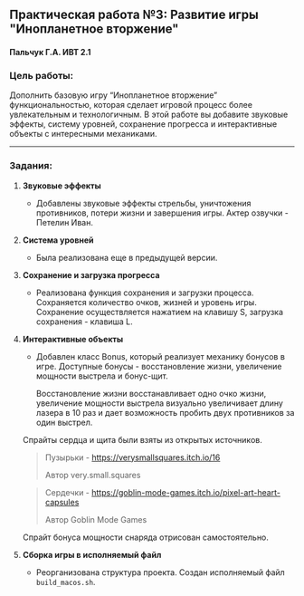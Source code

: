 ## Практическая работа №3: Развитие игры "Инопланетное вторжение"
#### Пальчук Г.А. ИВТ 2.1

### Цель работы:

Дополнить базовую игру “Инопланетное вторжение” функциональностью, которая сделает игровой процесс более увлекательным и технологичным. В этой работе вы добавите звуковые эффекты, систему уровней, сохранение прогресса и интерактивные объекты с интересными механиками.

---

### Задания:

1. **Звуковые эффекты**
   - Добавлены звуковые эффекты стрельбы, уничтожения противников, потери жизни и завершения игры. Актер озвучки - Петелин Иван.


2. **Система уровней**
   - Была реализована еще в предыдущей версии.


3. **Сохранение и загрузка прогресса**
   - Реализована функция сохранения и загрузки процесса. Сохраняется количество очков, жизней и уровень игры. Сохранение осуществляется нажатием на клавишу S, загрузка сохранения - клавиша L.


4. **Интерактивные объекты**
   - Добавлен класс Bonus, который реализует механику бонусов в игре. Доступные бонусы - восстановление жизни, увеличение мощности выстрела и бонус-щит.

      Восстановление жизни восстанавливает одно очко жизни, увеличение мощности выстрела визуально увеличивает длину лазера в 10 раз и дает возможность пробить двух противников за один выстрел.

      
   Спрайты сердца и щита были взяты из открытых источников.
   
   
   > Пузырьки - https://verysmallsquares.itch.io/16
   > 
   > Автор very.small.squares

   > Сердечки - https://goblin-mode-games.itch.io/pixel-art-heart-capsules
   >
   > Автор Goblin Mode Games

   Спрайт бонуса мощности снаряда отрисован самостоятельно.


  5. **Сборка игры в исполняемый файл**
     - Реорганизована структура проекта. Создан исполняемый файл `build_macos.sh`.
